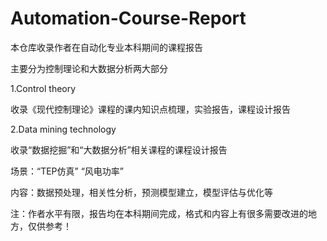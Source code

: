 # Automation-Course-Report

本仓库收录作者在自动化专业本科期间的课程报告

主要分为控制理论和大数据分析两大部分

1.Control theory

收录《现代控制理论》课程的课内知识点梳理，实验报告，课程设计报告

2.Data mining technology

收录“数据挖掘”和“大数据分析”相关课程的课程设计报告

场景：“TEP仿真”  “风电功率”

内容：数据预处理，相关性分析，预测模型建立，模型评估与优化等


注：作者水平有限，报告均在本科期间完成，格式和内容上有很多需要改进的地方，仅供参考！
